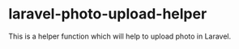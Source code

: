 # laravel-photo-upload-helper
This is a helper function which will help to upload photo in Laravel.
